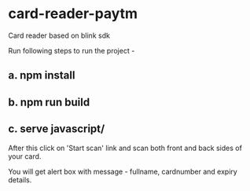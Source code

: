 # card-reader-paytm

Card reader based on blink sdk

Run following steps to run the project -

a. npm install
-----

b. npm run build
-----

c. serve javascript/
-----

After this click on 'Start scan' link and scan both front and back sides of your card.

You will get alert box with message - fullname, cardnumber and expiry details.
